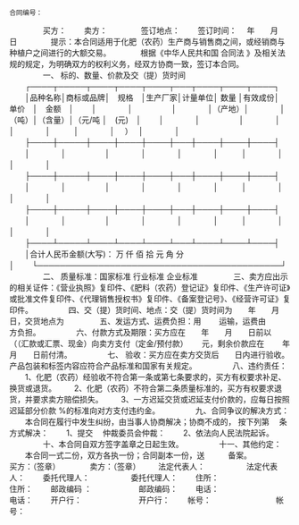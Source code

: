 
 


    合同编号：
　　
　　买方：
　　卖方：　　
　　签订地点：
　　签订时间：　 年　　月　　日　　
　　提示：本合同适用于化肥（农药）生产商与销售商之间，或经销商与种植户之间进行的大额交易。　　
　　根据《中华人民共和国
合同法
》及相关法规的规定，为明确双方的权利义务，经双方协商一致，签订本合同。
　　
　　一、 标的、数量、价款及交（提）货时间
　　┌────┬─────┬────┬────┬────┬───┬────┬────┬────┐
　　│品种名称│商标或品牌│　规格　│生产厂家│计量单位│ 数量 │有效成份│　单价　│　金额　│
　　│　　　　│　　　　　│　　　　│（产地）│　　　　│（吨）│（含量）│（元/吨 │　(元)　│
　　│　　　　│　　　　　│　　　　│　　　　│　　　　│　　　│　　　　│　 ）　 │　　　　│
　　├────┼─────┼────┼────┼────┼───┼────┼────┼────┤
　　│　　　　│　　　　　│　　　　│　　　　│　　　　│　　　│　　　　│　　　　│　　　　│
　　├────┼─────┼────┼────┼────┼───┼────┼────┼────┤
　　│　　　　│　　　　　│　　　　│　　　　│　　　　│　　　│　　　　│　　　　│　　　　│
　　├────┼─────┼────┼────┼────┼───┼────┼────┼────┤
　　│　　　　│　　　　　│　　　　│　　　　│　　　　│　　　│　　　　│　　　　│　　　　│
　　├────┴─────┴────┴────┴────┴───┴────┴────┴────┤
　　│合计人民币金额(大写)： 万 仟 佰 拾 元 角 分　　　　　　　　　　　　　　　　　　　　　　 │
　　└────────────────────────────────────────────┘
　　
　　二、 质量标准：国家标准 行业标准 企业标准
　　
　　三、卖方应出示的相关证件：《营业执照》复印件、《肥料（农药）登记证》复印件、《生产许可证》或批准文件复印件、《代理销售授权书》复印件、《备案登记号》、《经营许可证》复印件。
　　
　　四、交（提）货时间、地点：交（提）货时间为　　年　　月　　日，交货地点为
　　
　　五、发运方式、运费负担：用　　 运输，运费由　　 方负担。
　　
　　六、付款方式及期限：买方应在　　年　　月　　日前以 （（汇款或汇票、现金）向卖方支付（定金/预付款）　　 元，剩余价款应在　　 年　　月　　日前付清。
　　
　　七、 验收：买方应在卖方交货后　　日内进行验收。产品包装和标签内容应符合产品标准和国家有关规定。
　　
　　八、违约责任：
　　1、化肥（农药）经验收不符合第一条或第七条要求的，买方有权要求补足、换货或退货。
　　2、化肥（农药）不符合第二条质量标准的，买方有权要求退货，并要求卖方赔偿损失。
　　3、一方迟延交货或迟延支付价款的，应每日按照迟延部分价款 %的标准向对方支付违约金。
　　
　　九、合同争议的解决方式：
　　本合同在履行中发生纠纷，由当事人协商解决；协商不成的， 按下列第　 条方式解决：
　　1、提交　 仲裁委员会仲裁：
　　2、依法向人民法院起诉。
　　
　　十、本合同自双方签字盖章之日起生效。
　　
　　十一、其他约定：
　　本合同一式二份，双方各执一份；合同副本一份，送　　　备案。　　
　　
　　
　　买方：（签章）　　　　 卖方：（签章）
　　法定代表人：　　　　　 法定代表人：
　　委托代理人：　　　　　 委托代理人：
　　住所：　　　　　　　　 住所：
　　邮政编码 ：　　　　　　邮政编码：
　　电话：　　　　　　　　 电话：
　　开户行：　　　　　　　 开户行：
　　帐号：　　　　　　　　 帐号：

 


 

 
 
 
 
 
  


  
 

  


  


  
 
 
 
 

